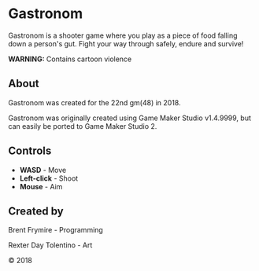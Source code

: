 # Gastronom

Gastronom is a shooter game where you play as a piece of food falling down a person's gut. Fight your way through safely, endure and survive!

**WARNING:** Contains cartoon violence

## About

Gastronom was created for the 22nd gm(48) in 2018.

Gastronom was originally created using Game Maker Studio v1.4.9999, but can easily be ported to Game Maker Studio 2.

## Controls

* **WASD** - Move
* **Left-click** - Shoot
* **Mouse** - Aim

## Created by

Brent Frymire - Programming

Rexter Day Tolentino - Art

&copy; 2018
